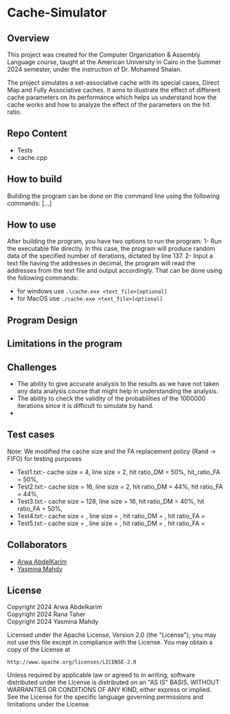 # Cache-Simulator

## Overview
This project was created for the Computer Organization & Assembly Language course, taught at the American University in Cairo in the Summer 2024 semester, under the instruction of Dr. Mohamed Shalan.  
  
The project simulates a set-associative cache with its special cases, Direct Map and Fully Associative caches. It aims to illustrate the effect of different cache parameters on its performance which helps us understand how the cache works and how to analyze the effect of the parameters on the hit ratio. 

## Repo Content
- Tests
- cache.cpp

## How to build 
Building the program can be done on the command line using the following commands:
[...]

## How to use 
After building the program, you have two options to run the program:
1- Run the executable file directly. In this case, the program will produce random data of the specified number of iterations, dictated by line 137.
2- Input a text file having the addresses in decimal, the program will read the addresses from the text file and output accordingly. 
That can be done using the following commands:
- for windows use `.\cache.exe <text_file>[optional]`
- for MacOS use `./cache.exe <text_file>[optional]`

## Program Design

## Limitations in the program 

## Challenges 
- The ability to give accurate analysis to the results as we have not taken any data analysis course that might help in understanding the analysis.
- The ability to check the validity of the probabilities of the 1000000 iterations since it is difficult to simulate by hand. 
- 

## Test cases 
Note: We modified the cache size and the FA replacement policy (Rand -> FIFO) for testing purposes
- Test1.txt:- cache size = 4, line size = 2, hit ratio_DM = 50%, hit_ratio_FA = 50%, 
- Test2.txt:- cache size = 16, line size = 2, hit ratio_DM = 44%, hit ratio_FA = 44%,
- Test3.txt:- cache size = 128, line size = 16, hit ratio_DM = 40%, hit ratio_FA = 50%, 
- Test4.txt:- cache size = , line size = , hit ratio_DM = , hit ratio_FA = 
- Test5.txt:- cache size = , line size = , hit ratio_DM = , hit ratio_FA = 

## Collaborators
* [Arwa AbdelKarim](https://github.com/arwaabdelkarim)
* [Yasmina Mahdy](https://github.com/Yasmina-Mahdy)
  
## License
Copyright 2024 Arwa Abdelkarim  
Copyright 2024 Rana Taher  
Copyright 2024 Yasmina Mahdy  

Licensed under the Apache License, Version 2.0 (the "License");
you may not use this file except in compliance with the License.
You may obtain a copy of the License at

    http://www.apache.org/licenses/LICENSE-2.0

Unless required by applicable law or agreed to in writing, software
distributed under the License is distributed on an "AS IS" BASIS,
WITHOUT WARRANTIES OR CONDITIONS OF ANY KIND, either express or implied.
See the License for the specific language governing permissions and
limitations under the License.
